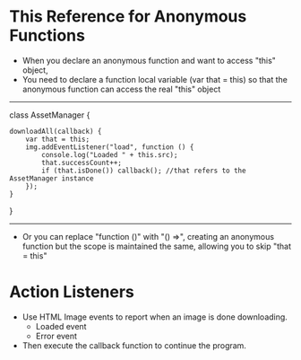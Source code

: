 # This Reference for Anonymous Functions
- When you declare an anonymous function and want to access "this" object,
- You need to declare a function local variable (var that = this) so that the anonymous function can access the real "this" object
----
class AssetManager {

	downloadAll(callback) {
		var that = this;
		img.addEventListener("load", function () {
		    console.log("Loaded " + this.src);
		    that.successCount++;
		    if (that.isDone()) callback(); //that refers to the AssetManager instance
		});
	}
}

-----------
- Or you can replace "function ()" with "() =>", creating an anonymous function but the scope is maintained the same, allowing you to skip "that = this"
# Action Listeners
- Use HTML Image events to report when an image is done downloading.
	- Loaded event
	- Error event
- Then execute the callback function to continue the program.